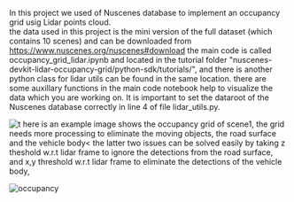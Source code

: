 In this project we used of Nuscenes database to implement an occupancy grid usig Lidar points cloud.<br/>
the data used in this project is the mini version of the full dataset (which contains 10 scenes) and can be downloaded from https://www.nuscenes.org/nuscenes#download
the main code is called occupancy_grid_lidar.ipynb and located in the tutorial folder "nuscenes-devkit-lidar-occupancy-grid/python-sdk/tutorials/", and there is another python class for lidar utils can be found in the same location.
there are some auxillary functions in the main code notebook help to visualize the data which  you are working on.
It is important to set the dataroot of the Nuscenes database correctly in line 4 of file lidar_utils.py.

![t](https://user-images.githubusercontent.com/56690379/160300769-2abe9afd-2825-4018-917a-e9ca7221df91.png)
here is an example image shows the occupancy grid of scene1, the grid needs more processing to eliminate the moving objects, the road surface and the vehicle body< the latter two issues can be solved easily by taking z theshold w.r.t lidar frame to ignore the detections from the road surface, and x,y threshold  w.r.t lidar frame to eliminate the detections of the vehicle body,

![occupancy](https://user-images.githubusercontent.com/56690379/160300891-6601bf59-2c05-455a-85ad-ad795d212084.jpg)
